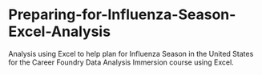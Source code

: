 # Preparing-for-Influenza-Season-Excel-Analysis
Analysis using Excel to help plan for Influenza Season in the United States for the Career Foundry Data Analysis Immersion course using Excel.
